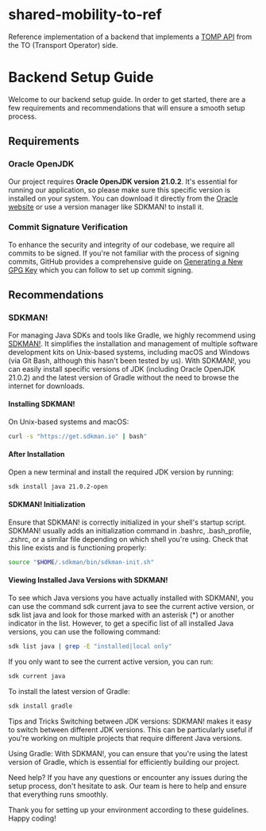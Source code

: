 # shared-mobility-to-ref

Reference implementation of a backend that implements a [TOMP API](https://github.com/TOMP-WG/TOMP-API) from the TO (Transport Operator) side.

# Backend Setup Guide

Welcome to our backend setup guide. In order to get started, there are a few requirements and recommendations that will ensure a smooth setup process.

## Requirements

### Oracle OpenJDK

Our project requires **Oracle OpenJDK version 21.0.2**. It's essential for running our application, so please make sure this specific version is installed on your system. You can download it directly from the [Oracle website](https://www.oracle.com/java/technologies/javase/jdk21-archive-downloads.html) or use a version manager like SDKMAN! to install it.

### Commit Signature Verification

To enhance the security and integrity of our codebase, we require all commits to be signed. If you're not familiar with the process of signing commits, GitHub provides a comprehensive guide on [Generating a New GPG Key](https://docs.github.com/en/authentication/managing-commit-signature-verification/generating-a-new-gpg-key) which you can follow to set up commit signing.

## Recommendations

### SDKMAN!

For managing Java SDKs and tools like Gradle, we highly recommend using [SDKMAN!](https://sdkman.io/). It simplifies the installation and management of multiple software development kits on Unix-based systems, including macOS and Windows (via Git Bash, although this hasn't been tested by us). With SDKMAN!, you can easily install specific versions of JDK (including Oracle OpenJDK 21.0.2) and the latest version of Gradle without the need to browse the internet for downloads.

#### Installing SDKMAN!

On Unix-based systems and macOS:

```bash
curl -s "https://get.sdkman.io" | bash"
```

#### After Installation

Open a new terminal and install the required JDK version by running:

```bash
sdk install java 21.0.2-open
```

#### SDKMAN! Initialization
Ensure that SDKMAN! is correctly initialized in your shell's startup script. SDKMAN! usually adds an initialization command in .bashrc, .bash_profile, .zshrc, or a similar file depending on which shell you're using. Check that this line exists and is functioning properly:

```bash
source "$HOME/.sdkman/bin/sdkman-init.sh"
```

#### Viewing Installed Java Versions with SDKMAN!
To see which Java versions you have actually installed with SDKMAN!, you can use the command sdk current java to see the current active version, or sdk list java and look for those marked with an asterisk (*) or another indicator in the list. However, to get a specific list of all installed Java versions, you can use the following command:

```bash
sdk list java | grep -E "installed|local only"
```

If you only want to see the current active version, you can run:

```bash
sdk current java
```

To install the latest version of Gradle:

```bash
sdk install gradle
```

Tips and Tricks
Switching between JDK versions: SDKMAN! makes it easy to switch between different JDK versions. This can be particularly useful if you're working on multiple projects that require different Java versions.

Using Gradle: With SDKMAN!, you can ensure that you're using the latest version of Gradle, which is essential for efficiently building our project.

Need help? If you have any questions or encounter any issues during the setup process, don't hesitate to ask. Our team is here to help and ensure that everything runs smoothly.

Thank you for setting up your environment according to these guidelines. Happy coding!

